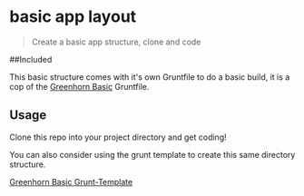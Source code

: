 # basic app layout

> Create a basic app structure, clone and code

##Included

This basic structure comes with it's own Gruntfile to do a basic build, it is a cop of the [Greenhorn Basic]() Gruntfile.


## Usage

Clone this repo into your project directory and get coding!

You can also consider using the grunt template to create this same directory structure. 

[Greenhorn Basic Grunt-Template](https://github.com/getGreenhorn/sngbasic)
